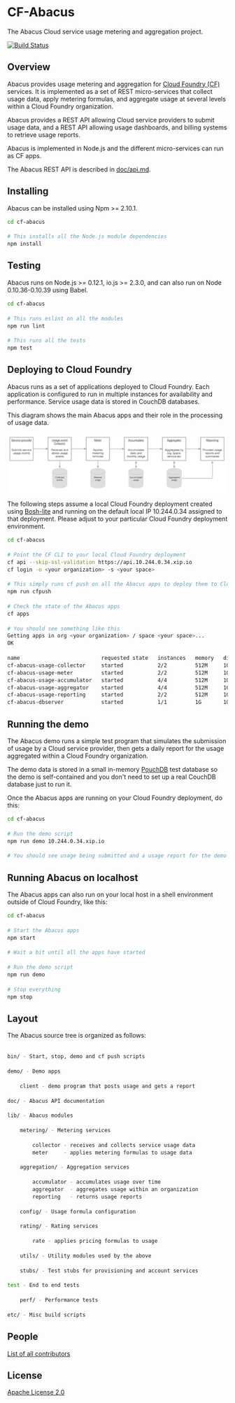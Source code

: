 CF-Abacus
===

The Abacus Cloud service usage metering and aggregation project.

[![Build Status](https://travis-ci.org/jsdelfino/cf-abacus.svg)](https://travis-ci.org/jsdelfino/cf-abacus)

Overview
---

Abacus provides usage metering and aggregation for [Cloud Foundry (CF)](https://www.cloudfoundry.org) services. It is implemented as a set of REST micro-services that collect usage data, apply metering formulas, and aggregate usage at several levels within a Cloud Foundry organization.

Abacus provides a REST API allowing Cloud service providers to submit usage data, and a REST API allowing usage dashboards, and billing systems to retrieve usage reports.

Abacus is implemented in Node.js and the different micro-services can run as CF apps.

The Abacus REST API is described in [doc/api.md](doc/api.md).

Installing
---

Abacus can be installed using Npm >= 2.10.1.

```sh
cd cf-abacus

# This installs all the Node.js module dependencies
npm install
```

Testing
---

Abacus runs on Node.js >= 0.12.1, io.js >= 2.3.0, and can also run on Node 0.10.36-0.10.39 using Babel.

```sh
cd cf-abacus

# This runs eslint on all the modules
npm run lint

# This runs all the tests
npm test
```

Deploying to Cloud Foundry
---

Abacus runs as a set of applications deployed to Cloud Foundry. Each application is configured to run in multiple instances for availability and performance. Service usage data is stored in CouchDB databases.

This diagram shows the main Abacus apps and their role in the processing of usage data.

![Abacus flow diagram](doc/flow.png)

The following steps assume a local Cloud Foundry deployment created using [Bosh-lite](https://github.com/cloudfoundry/bosh-lite) and running on the default local IP 10.244.0.34 assigned to that deployment. Please adjust to your particular Cloud Foundry deployment environment.

```sh
cd cf-abacus

# Point the CF CLI to your local Cloud Foundry deployment
cf api --skip-ssl-validation https://api.10.244.0.34.xip.io
cf login -o <your organization> -s <your space>

# This simply runs cf push on all the Abacus apps to deploy them to Cloud Foundry
npm run cfpush

# Check the state of the Abacus apps
cf apps

# You should see something like this
Getting apps in org <your organization> / space <your space>...
OK

name                          requested state   instances   memory   disk   urls   
cf-abacus-usage-collector     started           2/2         512M     1G     cf-abacus-usage-collector.10.244.0.34.xip.io   
cf-abacus-usage-meter         started           2/2         512M     1G     cf-abacus-usage-meter.10.244.0.34.xip.io 
cf-abacus-usage-accumulator   started           4/4         512M     1G     cf-abacus-usage-accumulator.10.244.0.34.xip.io   
cf-abacus-usage-aggregator    started           4/4         512M     1G     cf-abacus-usage-aggregator.10.244.0.34.xip.io   
cf-abacus-usage-reporting     started           2/2         512M     1G     cf-abacus-usage-reporting.10.244.0.34.xip.io   
cf-abacus-dbserver            started           1/1         1G       1G     cf-abacus-dbserver.10.244.0.34.xip.io   
```

Running the demo
---

The Abacus demo runs a simple test program that simulates the submission of usage by a Cloud service provider, then gets a daily report for the usage aggregated within a Cloud Foundry organization.

The demo data is stored in a small in-memory [PouchDB](http://pouchdb.com) test database so the demo is self-contained and you don't need to set up a real CouchDB database just to run it.

Once the Abacus apps are running on your Cloud Foundry deployment, do this:

```sh
cd cf-abacus

# Run the demo script
npm run demo 10.244.0.34.xip.io

# You should see usage being submitted and a usage report for the demo organization

```

Running Abacus on localhost
---

The Abacus apps can also run on your local host in a shell environment outside of Cloud Foundry, like this:

```sh
cd cf-abacus

# Start the Abacus apps
npm start

# Wait a bit until all the apps have started

# Run the demo script
npm run demo

# Stop everything
npm stop
```

Layout
---

The Abacus source tree is organized as follows:

```sh

bin/ - Start, stop, demo and cf push scripts 

demo/ - Demo apps

    client - demo program that posts usage and gets a report

doc/ - Abacus API documentation

lib/ - Abacus modules

    metering/ - Metering services

        collector - receives and collects service usage data
        meter     - applies metering formulas to usage data

    aggregation/ - Aggregation services

        accumulator - accumulates usage over time
        aggregator  - aggregates usage within an organization
        reporting   - returns usage reports

    config/ - Usage formula configuration
    
    rating/ - Rating services
    
        rate - applies pricing formulas to usage

    utils/ - Utility modules used by the above

    stubs/ - Test stubs for provisioning and account services

test - End to end tests

    perf/ - Performance tests

etc/ - Misc build scripts

```

People
---

[List of all contributors](https://github.com/jsdelfino/cf-abacus/graphs/contributors)

License
---

  [Apache License 2.0](LICENSE)

